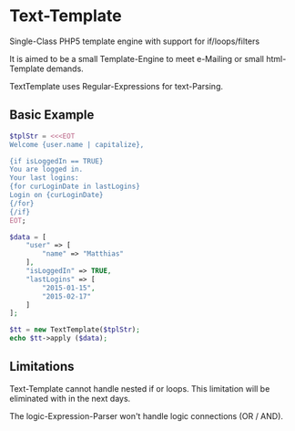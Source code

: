 # Text-Template
Single-Class PHP5 template engine with support for if/loops/filters

It is aimed to be a small Template-Engine to meet e-Mailing or small html-Template demands.

TextTemplate uses Regular-Expressions for text-Parsing.

## Basic Example
```php
$tplStr = <<<EOT
Welcome {user.name | capitalize},

{if isLoggedIn == TRUE}
You are logged in.
Your last logins:
{for curLoginDate in lastLogins}
Login on {curLoginDate}
{/for}
{/if}
EOT;

$data = [
    "user" => [
        "name" => "Matthias"
    ],
    "isLoggedIn" => TRUE,
    "lastLogins" => [
        "2015-01-15",
        "2015-02-17"
    ]
];

$tt = new TextTemplate($tplStr);
echo $tt->apply ($data);
```

## Limitations

Text-Template cannot handle nested if or loops. This limitation will be eliminated with in 
the next days.

The logic-Expression-Parser won't handle logic connections (OR / AND).


